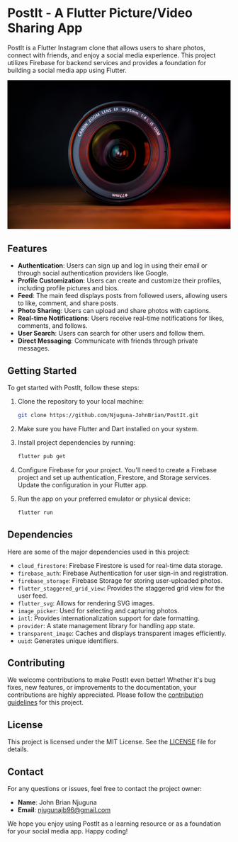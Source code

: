 
# PostIt - A Flutter Picture/Video Sharing App

PostIt is a Flutter Instagram clone that allows users to share photos, connect with friends, and enjoy a social media experience. This project utilizes Firebase for backend services and provides a foundation for building a social media app using Flutter.

![PostIt App Screenshot](assets/logo.jpg)

## Features

- **Authentication**: Users can sign up and log in using their email or through social authentication providers like Google.
- **Profile Customization**: Users can create and customize their profiles, including profile pictures and bios.
- **Feed**: The main feed displays posts from followed users, allowing users to like, comment, and share posts.
- **Photo Sharing**: Users can upload and share photos with captions.
- **Real-time Notifications**: Users receive real-time notifications for likes, comments, and follows.
- **User Search**: Users can search for other users and follow them.
- **Direct Messaging**: Communicate with friends through private messages.

## Getting Started

To get started with PostIt, follow these steps:

1. Clone the repository to your local machine:

   ```bash
   git clone https://github.com/Njuguna-JohnBrian/PostIt.git
   ```

2. Make sure you have Flutter and Dart installed on your system.

3. Install project dependencies by running:

   ```bash
   flutter pub get
   ```

4. Configure Firebase for your project. You'll need to create a Firebase project and set up authentication, Firestore, and Storage services. Update the configuration in your Flutter app.

5. Run the app on your preferred emulator or physical device:

   ```bash
   flutter run
   ```

## Dependencies

Here are some of the major dependencies used in this project:

- `cloud_firestore`: Firebase Firestore is used for real-time data storage.
- `firebase_auth`: Firebase Authentication for user sign-in and registration.
- `firebase_storage`: Firebase Storage for storing user-uploaded photos.
- `flutter_staggered_grid_view`: Provides the staggered grid view for the user feed.
- `flutter_svg`: Allows for rendering SVG images.
- `image_picker`: Used for selecting and capturing photos.
- `intl`: Provides internationalization support for date formatting.
- `provider`: A state management library for handling app state.
- `transparent_image`: Caches and displays transparent images efficiently.
- `uuid`: Generates unique identifiers.

## Contributing

We welcome contributions to make PostIt even better! Whether it's bug fixes, new features, or improvements to the documentation, your contributions are highly appreciated. Please follow the [contribution guidelines](CONTRIBUTING.md) for this project.

## License

This project is licensed under the MIT License. See the [LICENSE](LICENSE) file for details.

## Contact

For any questions or issues, feel free to contact the project owner:

- **Name**: John Brian Njuguna
- **Email**:  njugunajb96@gmail.com

We hope you enjoy using PostIt as a learning resource or as a foundation for your social media app. Happy coding!